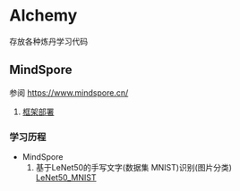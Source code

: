 # Alchemy
存放各种炼丹学习代码

## MindSpore
参阅 https://www.mindspore.cn/
1.  [框架部署](https://www.mindspore.cn/install)

### 学习历程
+   MindSpore
    1.  基于LeNet50的手写文字(数据集 MNIST)识别(图片分类)  
        [LeNet50_MNIST](https://github.com/Mushroom0709/Alchemy/tree/main/MindSpore/LeNet50_MNIST)